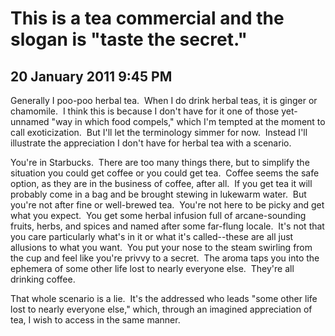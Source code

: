 # This is a tea commercial and the slogan is "taste the secret."
## 20 January 2011 9:45 PM

Generally I poo-poo herbal tea.  When I do drink herbal teas, it is ginger or chamomile.  I think this is because I don't have for it one of those yet-unnamed "way in which food compels," which I'm tempted at the moment to call exoticization.  But I'll let the terminology simmer for now.  Instead I'll illustrate the appreciation I don't have for herbal tea with a scenario.

You're in Starbucks.  There are too many things there, but to simplify the situation you could get coffee or you could get tea.  Coffee seems the safe option, as they are in the business of coffee, after all.  If you get tea it will probably come in a bag and be brought stewing in lukewarm water.  But you're not after fine or well-brewed tea.  You're not here to be picky and get what you expect.  You get some herbal infusion full of arcane-sounding fruits, herbs, and spices and named after some far-flung locale.  It's not that you care particularly what's in it or what it's called--these are all just allusions to what you want.  You put your nose to the steam swirling from the cup and feel like you're privvy to a secret.  The aroma taps you into the ephemera of some other life lost to nearly everyone else.  They're all drinking coffee.

That whole scenario is a lie.  It's the addressed who leads "some other life lost to nearly everyone else," which, through an imagined appreciation of tea, I wish to access in the same manner.